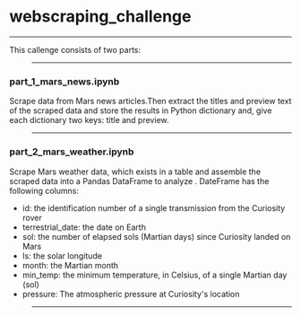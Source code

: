 # webscraping_challenge
--------
This callenge consists of two parts: 
> -----------------------------
 ### part_1_mars_news.ipynb
 Scrape data from Mars news articles.Then extract the titles and preview text of the scraped data and store the results in Python dictionary and, give each dictionary two keys: title and preview.
> ----------------------------------
 ### part_2_mars_weather.ipynb
 Scrape Mars weather data, which exists in a table and assemble the scraped data into a Pandas DataFrame to analyze . DateFrame has the following columns:
  - id: the identification number of a single transmission from the Curiosity rover
  - terrestrial_date: the date on Earth
  - sol: the number of elapsed sols (Martian days) since Curiosity landed on Mars
  - ls: the solar longitude
  - month: the Martian month
  - min_temp: the minimum temperature, in Celsius, of a single Martian day (sol)
  - pressure: The atmospheric pressure at Curiosity's location
  > ----------------------------------
